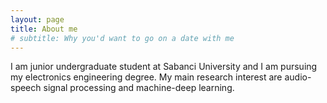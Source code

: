 ```yaml
---
layout: page
title: About me
# subtitle: Why you'd want to go on a date with me
---
```


I am junior undergraduate student at Sabanci University and I am pursuing my electronics engineering degree. My main research interest are audio-speech signal processing and machine-deep learning.

